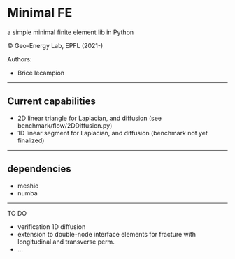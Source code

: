 
# Minimal FE 

a simple minimal finite element lib in Python

© Geo-Energy Lab, EPFL (2021-)

Authors:
+ Brice lecampion

----
## Current capabilities
- 2D linear triangle for Laplacian, and diffusion (see benchmark/flow/2DDiffusion.py)
- 1D linear segment for Laplacian, and diffusion (benchmark not yet finalized)

----
## dependencies
- meshio  
- numba 

------
TO DO

- verification 1D diffusion 
- extension to double-node interface elements for fracture with longitudinal and transverse perm.
- ...